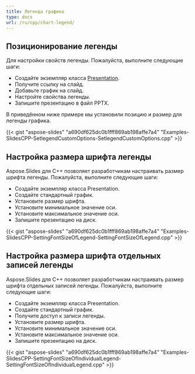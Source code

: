```yaml
---
title: Легенда графика
type: docs
url: /ru/cpp/chart-legend/
---
```


## **Позиционирование легенды**
Для настройки свойств легенды. Пожалуйста, выполните следующие шаги:

- Создайте экземпляр класса [Presentation](https://reference.aspose.com/slides/net/aspose.slides/presentation).
- Получите ссылку на слайд.
- Добавьте график на слайд.
- Настройте свойства легенды.
- Запишите презентацию в файл PPTX.

В приведённом ниже примере мы установили позицию и размер для легенды графика.

{{< gist "aspose-slides" "a690df625dc0b1fff869ab198affe7a4" "Examples-SlidesCPP-SetlegendCustomOptions-SetlegendCustomOptions.cpp" >}}


## **Настройка размера шрифта легенды**
Aspose.Slides для C++ позволяет разработчикам настраивать размер шрифта легенды. Пожалуйста, выполните следующие шаги:

- Создайте экземпляр класса Presentation.
- Создайте стандартный график.
- Установите размер шрифта.
- Установите минимальное значение оси.
- Установите максимальное значение оси.
- Запишите презентацию на диск.

{{< gist "aspose-slides" "a690df625dc0b1fff869ab198affe7a4" "Examples-SlidesCPP-SettingFontSizeOfLegend-SettingFontSizeOfLegend.cpp" >}}



## **Настройка размера шрифта отдельных записей легенды**
Aspose.Slides для C++ позволяет разработчикам настраивать размер шрифта отдельных записей легенды. Пожалуйста, выполните следующие шаги:

- Создайте экземпляр класса Presentation.
- Создайте стандартный график.
- Получите доступ к записи легенды.
- Установите размер шрифта.
- Установите минимальное значение оси.
- Установите максимальное значение оси.
- Запишите презентацию на диск.

{{< gist "aspose-slides" "a690df625dc0b1fff869ab198affe7a4" "Examples-SlidesCPP-SettingFontSizeOfIndividualLegend-SettingFontSizeOfIndividualLegend.cpp" >}}